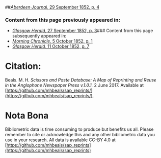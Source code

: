 ##[*Aberdeen Journal*, 29 September 1852, p. 4](https://mhbeals.github.io/sap_html/Aberdeen-Journal/Aberdeen-Journal-29-September-1852-p-4)

### Content from this page previously appeared in:
+ [*Glasgow Herald*, 27 September 1852, p. 3](https://mhbeals.github.io/sap_html/Glasgow-Herald/Glasgow-Herald-27-September-1852-p-3)### Content from this page subsequently appeared in:
+ [*Morning Chronicle*, 5 October 1852, p. 1](https://mhbeals.github.io/sap_html/Morning-Chronicle/Morning-Chronicle-5-October-1852-p-1)
+ [*Glasgow Herald*, 11 October 1852, p. 7](https://mhbeals.github.io/sap_html/Glasgow-Herald/Glasgow-Herald-11-October-1852-p-7)
                    
# Citation: 

Beals. M. H. *Scissors and Paste Database: A Map of Reprinting and Reuse in the Anglophone Newspaper Press v.1.0.1.* 2 June 2017. Available at [https://github.com/mhbeals/sap_reprints/](https://github.com/mhbeals/sap_reprints/). 
                    
# Nota Bona

Bibliometric data is time consuming to produce but benefits us all. Please remember to cite or acknowledge this and any other bibliometric data you use in your research. All data is available CC-BY 4.0 at [https://github.com/mhbeals/sap_reprints](https://github.com/mhbeals/sap_reprints)
